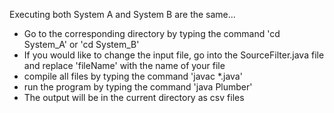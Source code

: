 Executing both System A and System B are the same...
* Go to the corresponding directory by typing the command 'cd System_A' or 'cd System_B'
* If you would like to change the input file, go into the SourceFilter.java file and replace 'fileName' with the name of your file
* compile all files by typing the command 'javac *.java'
* run the program by typing the command 'java Plumber'
* The output will be in the current directory as csv files 